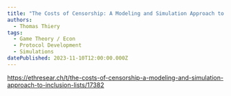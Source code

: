 ```yaml
---
title: "The Costs of Censorship: A Modeling and Simulation Approach to Inclusion Lists"
authors:
  - Thomas Thiery
tags:
  - Game Theory / Econ
  - Protocol Development
  - Simulations
datePublished: 2023-11-10T12:00:00.000Z
---
```


<https://ethresear.ch/t/the-costs-of-censorship-a-modeling-and-simulation-approach-to-inclusion-lists/17382>
